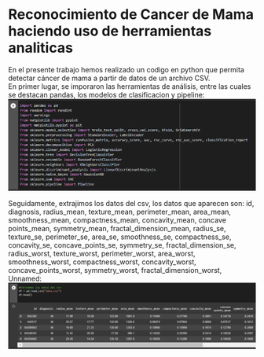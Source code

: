 # Reconocimiento de Cancer de Mama haciendo uso de herramientas analiticas

En el presente trabajo hemos realizado un codigo en python que permita detectar cáncer de mama a partir de datos de un archivo CSV.\
En primer lugar, se imporaron las herramientas de análisis, entre las cuales se destacan pandas, los modelos de clasificacion y pipeline:
![Librerias](./img/1.png)

Seguidamente, extrajimos los datos del csv, los datos que aparecen son: id, diagnosis, radius_mean, texture_mean, perimeter_mean, area_mean, smoothness_mean, compactness_mean, concavity_mean, concave points_mean, symmetry_mean, fractal_dimension_mean, radius_se, texture_se, perimeter_se, area_se, smoothness_se, compactness_se, concavity_se, concave_points_se, symmetry_se, fractal_dimension_se, radius_worst, texture_worst, perimeter_worst, area_worst, smoothness_worst, compactness_worst, concavity_worst, concave_points_worst, symmetry_worst, fractal_dimension_worst, Unnamed:
![Datos](./img/2.png)
